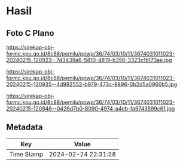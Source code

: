 # Hasil

## Foto C Plano

https://sirekap-obj-formc.kpu.go.id/8c88/pemilu/ppwp/36/74/03/10/11/3674031011023-20240215-120923--7d3439a6-5810-4819-b356-3323c1b173ae.jpg

https://sirekap-obj-formc.kpu.go.id/8c88/pemilu/ppwp/36/74/03/10/11/3674031011023-20240215-120935--4d992552-b979-473c-9896-0b2d5a0960b5.jpg

https://sirekap-obj-formc.kpu.go.id/8c88/pemilu/ppwp/36/74/03/10/11/3674031011023-20240215-120946--0426d7b0-8090-4974-a4eb-fa9743599c61.jpg


## Metadata

| Key        | Value               |
| ---------- | ------------------- |
| Time Stamp | 2024-02-24 22:31:28 |



